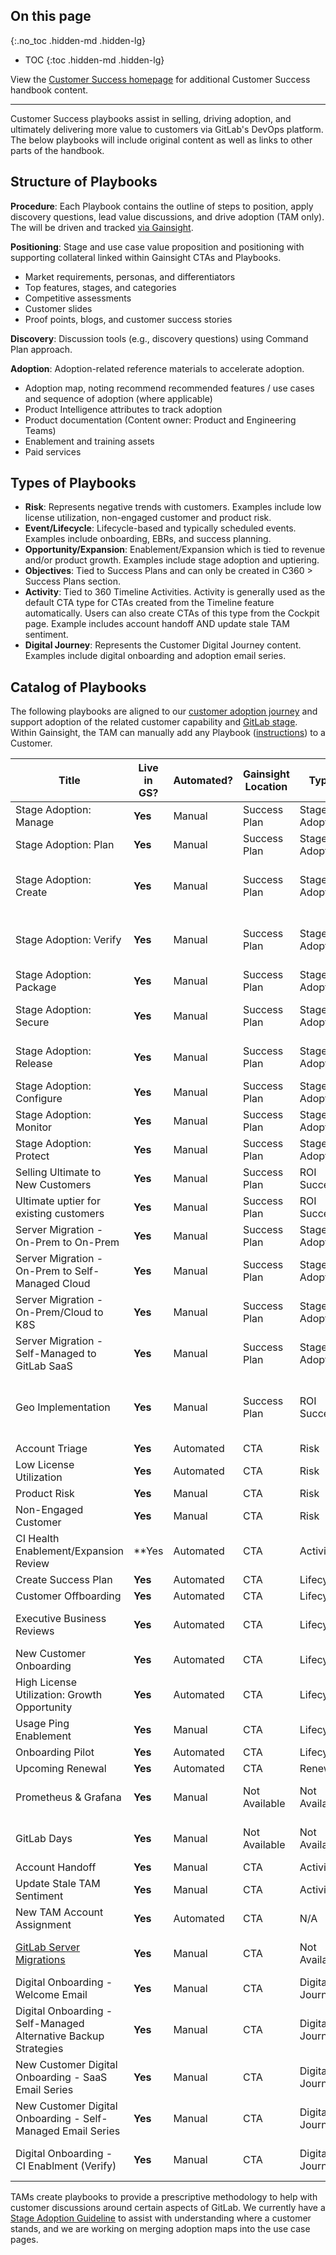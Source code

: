 ## On this page
{:.no_toc .hidden-md .hidden-lg}

- TOC
{:toc .hidden-md .hidden-lg}

View the [Customer Success homepage](/handbook/customer-success/) for additional Customer Success handbook content.

- - -

Customer Success playbooks assist in selling, driving adoption, and ultimately delivering more value to customers via GitLab's DevOps platform. The below playbooks will include original content as well as links to other parts of the handbook.

## Structure of Playbooks

**Procedure**: Each Playbook contains the outline of steps to position, apply discovery questions, lead value discussions, and drive adoption (TAM only). The will be driven and tracked [via Gainsight](/handbook/customer-success/tam/gainsight/).

**Positioning**: Stage and use case value proposition and positioning with supporting collateral linked within Gainsight CTAs and Playbooks.

- Market requirements, personas, and differentiators
- Top features, stages, and categories
- Competitive assessments
- Customer slides
- Proof points, blogs, and customer success stories

**Discovery**: Discussion tools (e.g., discovery questions) using Command Plan approach.

**Adoption**: Adoption-related reference materials to accelerate adoption.

- Adoption map, noting recommend recommended features / use cases and sequence of adoption (where applicable)
- Product Intelligence attributes to track adoption
- Product documentation (Content owner: Product and Engineering Teams)
- Enablement and training assets
- Paid services

## Types of Playbooks

- **Risk**: Represents negative trends with customers. Examples include low license utilization, non-engaged customer and product risk.
- **Event/Lifecycle**: Lifecycle-based and typically scheduled events. Examples include onboarding, EBRs, and success planning.
- **Opportunity/Expansion**: Enablement/Expansion which is tied to revenue and/or product growth. Examples include stage adoption and uptiering.
- **Objectives**: Tied to Success Plans and can only be created in C360 > Success Plans section.
- **Activity**: Tied to 360 Timeline Activities. Activity is generally used as the default CTA type for CTAs created from the Timeline feature automatically. Users can also create CTAs of this type from the Cockpit page. Example includes account handoff AND update stale TAM sentiment.
- **Digital Journey**: Represents the Customer Digital Journey content. Examples include digital onboarding and adoption email series.

## Catalog of Playbooks

The following playbooks are aligned to our [customer adoption journey](/handbook/customer-success/vision/#high-level-visual-of-gitlab-adoption-journey) and support adoption of the related customer capability and [GitLab stage](/handbook/product/categories/). Within Gainsight, the TAM can manually add any Playbook ([instructions](/handbook/customer-success/tam/gainsight/#ctas)) to a Customer.

| Title | Live in GS? | Automated? | Gainsight Location | Type | Internal Reference Link |
| ----- | ----------- | ---------- | ------------------ | ---- | ----------------------- |
| Stage Adoption: Manage | **Yes** | Manual | Success Plan | Stage Adoption |  |
| Stage Adoption: Plan | **Yes** | Manual | Success Plan | Stage Adoption |  |
| Stage Adoption: Create | **Yes** | Manual | Success Plan | Stage Adoption | [Source Code Management (SCM) / Create Stage](/handbook/marketing/strategic-marketing/usecase-gtm/version-control-collaboration/) |
| Stage Adoption: Verify | **Yes** | Manual | Success Plan | Stage Adoption | [Continuous Integration / Verify](/handbook/marketing/strategic-marketing/usecase-gtm/ci/) and [TAM CI Workshop](/handbook/customer-success/playbooks/ci-verify.html) |
| Stage Adoption: Package | **Yes** | Manual | Success Plan | Stage Adoption |  |
| Stage Adoption: Secure | **Yes** | Manual | Success Plan | Stage Adoption | [DevSecOps / Security / Secure](/handbook/marketing/strategic-marketing/usecase-gtm/devsecops/) |
| Stage Adoption: Release | **Yes** | Manual | Success Plan | Stage Adoption | [Continuous Delivery / Release](/handbook/customer-success/playbooks/cd-release.html) |
| Stage Adoption: Configure | **Yes** | Manual | Success Plan | Stage Adoption |  |
| Stage Adoption: Monitor | **Yes** | Manual | Success Plan | Stage Adoption |  |
| Stage Adoption: Protect | **Yes** | Manual | Success Plan | Stage Adoption |  |
| Selling Ultimate to New Customers | **Yes** | Manual | Success Plan | ROI Success | [Handbook link](https://about.gitlab.com/handbook/customer-success/solutions-architects/sales-plays/) |
| Ultimate uptier for existing customers | **Yes** | Manual | Success Plan | ROI Success | [Handbook link](https://about.gitlab.com/handbook/customer-success/solutions-architects/sales-plays/) |
| Server Migration - On-Prem to On-Prem | **Yes** | Manual | Success Plan | Stage Adoption |  |
| Server Migration - On-Prem to Self-Managed Cloud | **Yes** | Manual | Success Plan | Stage Adoption |  |
| Server Migration - On-Prem/Cloud to K8S | **Yes** | Manual | Success Plan | Stage Adoption |  |
| Server Migration - Self-Managed to GitLab SaaS | **Yes** | Manual | Success Plan | Stage Adoption |  |
| Geo Implementation | **Yes** | Manual | Success Plan | ROI Success | [Info Sheet](https://docs.google.com/document/d/1Gn93NUWq4RxPvfxJRodEyvb-6-dLqUV6euPV8k9yIvw/edit)<br>[Discovery Questions](https://docs.google.com/document/d/1KgSHHsYFHPB__xA9rlUEbLBRYDlPl6FyKzn1V8I2Wfk/edit)<br>[Implementation Tips&Tricks](https://docs.google.com/document/d/1EhXT-_Wf0GrmDSh2vthca0sl6bWb-1hQruv2lHd4aFs/edit?ts=60356ba2) |
| Account Triage | **Yes** | Automated | CTA | Risk |  |
| Low License Utilization | **Yes** | Automated | CTA | Risk |  |
| Product Risk | **Yes** | Manual | CTA | Risk |  |
| Non-Engaged Customer | **Yes** | Manual | CTA | Risk |  |
| CI Health Enablement/Expansion Review | **Yes | Automated | CTA | Activity |  |
| Create Success Plan | **Yes** | Automated | CTA | Lifecycle |  |
| Customer Offboarding | **Yes** | Automated | CTA | Lifecycle |  |
| Executive Business Reviews | **Yes** | Automated | CTA | Lifecycle | [EBR in a Box](https://drive.google.com/open?id=1wQp59jG8uw_UtdNV5vXQjlfC9g5sRD5K)<br>(Internal Only Link) |
| New Customer Onboarding | **Yes** | Automated | CTA | Lifecycle |  |
| High License Utilization: Growth Opportunity | **Yes** | Automated | CTA | Lifecycle |  |
| Usage Ping Enablement | **Yes** | Manual | CTA | Lifecycle | [Usage Ping FAQ](/handbook/customer-success/tam/usage-ping-faq/) |
| Onboarding Pilot | **Yes** | Automated | CTA | Lifecycle |  |
| Upcoming Renewal | **Yes** | Automated | CTA | Renewal |  |
| Prometheus & Grafana | **Yes** | Manual | Not Available | Not Available | [Internal link - existing Playbook](https://drive.google.com/open?id=1pEu4FxYE8gPAMKGaTDOtdMMfoEKjsfBQ) |
| GitLab Days | **Yes** | Manual | Not Available | Not Available | [Internal link - existing Playbook](https://drive.google.com/open?id=1LrAW0HI-8SiPzgqCfMCy2mf9XYvkWOKG) |
| Account Handoff | **Yes** | Manual | CTA | Activity |  |
| Update Stale TAM Sentiment | **Yes** | Manual | CTA | Activity |  |
| New TAM Account Assignment | **Yes** | Automated | CTA | N/A |  |
| [GitLab Server Migrations](/handbook/customer-success/playbooks/server-migrations.html) | **Yes** | Manual | CTA | Not Available | [Internal link - existing Playbook](https://docs.google.com/spreadsheets/d/1cP6czE6zZ9EWT5HGOF2MGP2repiV0GI8a8V2i9iK9vM/edit#gid=0) |
| Digital Onboarding - Welcome Email | **Yes** | Manual | CTA | Digital Journey |  |
| Digital Onboarding - Self-Managed Alternative Backup Strategies | **Yes** | Manual | CTA | Digital Journey |  |
| New Customer Digital Onboarding - SaaS Email Series | **Yes** | Manual | CTA | Digital Journey | [Internal link - existing Playbook](https://about.gitlab.com/handbook/customer-success/tam/digital-journey/) |
| New Customer Digital Onboarding - Self-Managed Email Series | **Yes** | Manual | CTA | Digital Journey | [Internal link - existing Playbook](https://about.gitlab.com/handbook/customer-success/tam/digital-journey/) |
| Digital Onboarding - CI Enablment (Verify) | **Yes** | Manual | CTA | Digital Journey | [Internal link - existing Playbook](https://about.gitlab.com/handbook/customer-success/tam/digital-journey/) |

TAMs create playbooks to provide a prescriptive methodology to help with customer discussions around certain aspects of GitLab. We currently have a [Stage Adoption Guideline](/handbook/customer-success/tam/stage-adoption/) to assist with understanding where a customer stands, and we are working on merging adoption maps into the use case pages.